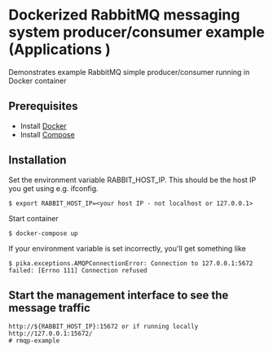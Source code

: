 

# Dockerized RabbitMQ messaging system producer/consumer example (Applications )

Demonstrates example RabbitMQ simple producer/consumer running in Docker container

## Prerequisites

- Install [Docker](https://docs.docker.com/installation/)
- Install [Compose](https://docs.docker.com/compose/install/)


## Installation

Set the environment variable RABBIT_HOST_IP. This should be the host IP you get using e.g. ifconfig.

    $ export RABBIT_HOST_IP=<your host IP - not localhost or 127.0.0.1>  

Start container

    $ docker-compose up  
    
If your environment variable is set incorrectly, you'll get something like

    $ pika.exceptions.AMQPConnectionError: Connection to 127.0.0.1:5672 failed: [Errno 111] Connection refused
    

## Start the management interface to see the message traffic
    
    http://${RABBIT_HOST_IP}:15672 or if running locally http://127.0.0.1:15672/
    # rmqp-example


